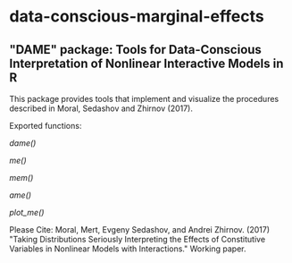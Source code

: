 # data-conscious-marginal-effects

## "DAME" package: Tools for Data-Conscious Interpretation of Nonlinear Interactive Models in R

This package provides tools that implement and visualize the procedures described in Moral, Sedashov and Zhirnov (2017).

Exported functions:

*dame()*

*me()*

*mem()*

*ame()*

*plot_me()*

Please Cite:  Moral, Mert, Evgeny Sedashov, and Andrei Zhirnov. (2017) "Taking Distributions Seriously
Interpreting the Effects of Constitutive Variables in Nonlinear Models with Interactions." Working paper.
